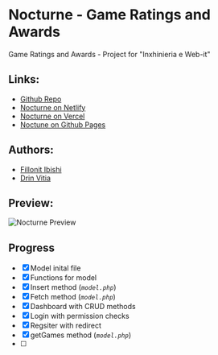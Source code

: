 # Nocturne - Game Ratings and Awards
Game Ratings and Awards - Project for "Inxhinieria e Web-it"


## Links: 

- [Github Repo](https://github.com/Fillonit/game-awards)
- [Nocturne on Netlify](https://game-awards.netlify.app/)
- [Nocturne on Vercel](https://game-awards.vercel.app/)
- [Noctune on Github Pages](https://fillonit.github.io/game-awards/)


## Authors: 
- [Fillonit Ibishi](https://github.com/Fillonit)
- [Drin Vitia](https://github.com/DrinVitia)

## Preview: 
![Nocturne Preview](https://cdn.discordapp.com/attachments/1040423183095955556/1056597316263493652/index.png)


## Progress 
- [x] Model inital file
- [x] Functions for model
- [x] Insert method (*`model.php`*)
- [x] Fetch method (*`model.php`*)
- [x] Dashboard with CRUD methods
- [x] Login with permission checks
- [x] Regsiter with redirect
- [x] getGames method (*`model.php`*)
- [ ] 
